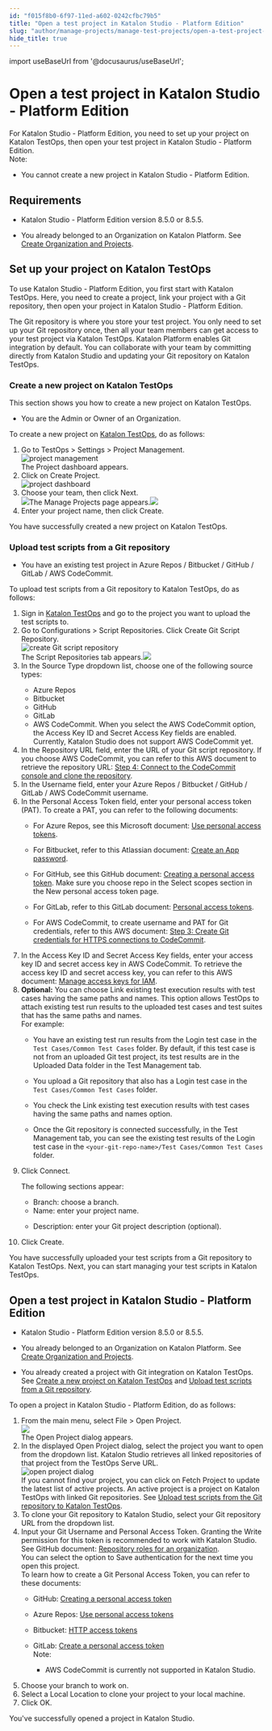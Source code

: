 ```yaml
---
id: "f015f8b0-6f97-11ed-a602-0242cfbc79b5"
title: "Open a test project in Katalon Studio - Platform Edition"
slug: "author/manage-projects/manage-test-projects/open-a-test-project-in-katalon-studio---platform-edition"
hide_title: true
---
```

import useBaseUrl from '@docusaurus/useBaseUrl';


# <a id="concept-2082" class="anchor_top_offset"/><a id="ariaid-title1" class="anchor_top_offset"/>Open a test project in Katalon Studio - Platform Edition

<div xmlns="http://www.w3.org/1999/xhtml" className="p">For <span className="ph">Katalon Studio - Platform Edition</span>, you need to set up your project on Katalon TestOps, then open your test project in <span className="ph">Katalon Studio - Platform Edition</span>.<div className="note note note_note"><span className="note__title">Note:</span> <ul className="ul"><li className="li">You cannot create a new project in <span className="ph">Katalon Studio - Platform Edition</span>. </li></ul></div></div>

## Requirements

<div xmlns="http://www.w3.org/1999/xhtml" className="p"><ul className="ul"><li className="li"><p className="p"><span className="ph">Katalon Studio - Platform Edition</span> version 8.5.0 or 8.5.5.</p></li><li className="li"><p className="p">You already belonged to an Organization on <span className="ph">Katalon Platform</span>. See <a className="xref" href="/administer/administration-tasks/create-an-organization-and-project">Create Organization and Projects</a>.</p></li></ul></div>

## <a id="concept-9971" class="anchor_top_offset"/>Set up your project on Katalon TestOps

<p xmlns="http://www.w3.org/1999/xhtml" className="p">To use <span className="ph">Katalon Studio - Platform Edition</span>, you first start with Katalon TestOps. Here, you need to create a project, link your project with a Git repository, then open your project in <span className="ph">Katalon Studio - Platform Edition</span>.</p> 
<p xmlns="http://www.w3.org/1999/xhtml" className="p">The Git repository is where you store your test project. You only need to set up your Git repository once, then all your team members can get access to your test project via Katalon TestOps. Katalon Platform enables Git integration by default. You can collaborate with your team by committing directly from Katalon Studio and updating your Git repository on Katalon TestOps.</p> 

### <a id="to-create-new-project" class="anchor_top_offset"/>Create a new project on Katalon TestOps

<p xmlns="http://www.w3.org/1999/xhtml" className="shortdesc">This section shows you how to create a new project on Katalon TestOps.</p> 
<div xmlns="http://www.w3.org/1999/xhtml" className="section prereq p"><ul className="ul"><li className="li">You are the Admin or Owner of an Organization.</li></ul></div>
<section xmlns="http://www.w3.org/1999/xhtml" className="section context">To create a new project on <a className="xref j-external-link" href="https://testops.katalon.io/" target="_blank">Katalon TestOps</a>, do as follows:</section> 
<ol xmlns="http://www.w3.org/1999/xhtml" className="ol steps"><li className="li step stepexpand"><span className="ph cmd">Go to <span className="ph">TestOps</span> &gt; <span className="ph uicontrol">Settings</span> &gt; <span className="ph uicontrol">Project Management</span>.</span><div className="itemgroup info"><img className="image" width={350} src={useBaseUrl("/e8071d40-49fc-11ed-a602-0242cfbc79b5.png")} alt="project management" /></div><div className="itemgroup info">The <span className="ph uicontrol">Project</span> dashboard appears.</div></li><li className="li step stepexpand"><span className="ph cmd">Click on <span className="ph uicontrol">Create Project</span>.</span><div className="itemgroup info"><img className="image" width={700} src={useBaseUrl("/ecdeb980-5c72-11ed-a602-0242cfbc79b5.png")} alt="project dashboard" /></div></li><li className="li step stepexpand"><span className="ph cmd">Choose your team, then click <span className="ph uicontrol">Next</span>.</span><div className="itemgroup info"><img className="image" src={useBaseUrl("/ececea50-5c72-11ed-a602-0242cfbc79b5.png")} />The <span className="ph uicontrol">Manage Projects</span> page appears.<img className="image" src={useBaseUrl("/ecb9a550-5c72-11ed-a602-0242cfbc79b5.png")} /></div></li><li className="li step stepexpand"><span className="ph cmd">Enter your project name, then click <span className="ph uicontrol">Create</span>.</span></li></ol> 
<section xmlns="http://www.w3.org/1999/xhtml" className="section result">You have successfully created a new project on Katalon TestOps.</section> 

### <a id="task-7534" class="anchor_top_offset"/>Upload test scripts from a Git repository

<div xmlns="http://www.w3.org/1999/xhtml" className="section prereq p"><ul className="ul"><li className="li"><p className="p">You have an existing test project in Azure Repos / Bitbucket / GitHub / GitLab / AWS CodeCommit.</p></li></ul></div>
<section xmlns="http://www.w3.org/1999/xhtml" className="section context">To upload test scripts from a Git repository to <span className="ph">Katalon TestOps</span>, do as follows:</section> 
<ol xmlns="http://www.w3.org/1999/xhtml" className="ol steps"><li className="li step stepexpand"><span className="ph cmd">Sign in <a className="xref j-external-link" href="https://testops.katalon.io/login" target="_blank"><span className="ph">Katalon TestOps</span></a> and go to the project you want to upload the test scripts to.</span></li><li className="li step stepexpand"><span className="ph cmd">Go to <span className="ph uicontrol">Configurations</span> &gt; <span className="ph uicontrol">Script Repositories</span>. Click <span className="ph uicontrol">Create Git Script Repository</span>.</span><div className="itemgroup info"><img className="image" width={850} src={useBaseUrl("/ecbe8750-5c72-11ed-a602-0242cfbc79b5.png")} alt="create Git script repository" /></div><div className="itemgroup stepresult">The <span className="ph uicontrol">Script Repositories</span> tab appears.<img className="image" src={useBaseUrl("/ecf66030-5c72-11ed-a602-0242cfbc79b5.png")} /></div></li><li className="li step stepexpand"><span className="ph cmd">In the <span className="ph uicontrol">Source Type</span> dropdown list, choose one of the following source types:</span><div className="itemgroup info"><ul className="ul"><li className="li">Azure Repos</li><li className="li">Bitbucket</li><li className="li">GitHub</li><li className="li">GitLab</li><li className="li">AWS CodeCommit. When you select the <span className="ph uicontrol">AWS CodeCommit</span> option, the <span className="ph uicontrol">Access Key ID</span> and <span className="ph uicontrol">Secret Access Key</span> fields are enabled. Currently, Katalon Studio does not support AWS CodeCommit yet.</li></ul></div></li><li className="li step stepexpand"><span className="ph cmd">In the <span className="ph uicontrol">Repository URL</span> field, enter the URL of your Git script repository. If you choose <span className="ph uicontrol">AWS CodeCommit</span>, you can refer to this AWS document to retrieve the repository URL: <a className="xref j-external-link" href="https://docs.aws.amazon.com/codecommit/latest/userguide/setting-up-gc.html#setting-up-gc-connect-console" target="_blank">Step 4: Connect to the CodeCommit console and clone the repository</a>.</span></li><li className="li step stepexpand"><span className="ph cmd">In the <span className="ph uicontrol">Username</span> field, enter your Azure Repos / Bitbucket / GitHub / GitLab / AWS CodeCommit username.</span></li><li className="li step stepexpand"><span className="ph cmd">In the <span className="ph uicontrol">Personal Access Token</span> field, enter your personal access token (PAT). To create a PAT, you can refer to the following documents:</span><div className="itemgroup info"><ul className="ul"><li className="li">For Azure Repos, see this Microsoft document: <a className="xref j-external-link" href="https://docs.microsoft.com/en-us/azure/devops/organizations/accounts/use-personal-access-tokens-to-authenticate?view=azure-devops&tabs=Windows" target="_blank">Use personal access tokens</a>.</li><li className="li"><p className="p">For Bitbucket, refer to this Atlassian document: <a className="xref j-external-link" href="https://support.atlassian.com/bitbucket-cloud/docs/create-an-app-password/" target="_blank">Create an App password</a>.</p></li><li className="li"><p className="p">For GitHub, see this GitHub document: <a className="xref j-external-link" href="https://docs.github.com/en/authentication/keeping-your-account-and-data-secure/creating-a-personal-access-token" target="_blank">Creating a personal access token</a>. Make sure you choose <span className="ph uicontrol">repo</span> in the <span className="ph uicontrol">Select scopes</span> section in the <span className="ph uicontrol">New personal access token</span> page.</p></li><li className="li"><p className="p">For GitLab, refer to this GitLab document: <a className="xref j-external-link" href="https://docs.gitlab.com/ee/user/profile/personal_access_tokens.html#create-a-personal-access-token" target="_blank">Personal access tokens</a>.</p></li><li className="li"><p className="p">For AWS CodeCommit, to create username and PAT for Git credentials, refer to this AWS document: <a className="xref j-external-link" href="https://docs.aws.amazon.com/codecommit/latest/userguide/setting-up-gc.html#setting-up-gc-iam" target="_blank">Step 3: Create Git credentials for HTTPS connections to CodeCommit</a>. </p></li></ul></div></li><li className="li step stepexpand"><span className="ph cmd">In the <span className="ph uicontrol">Access Key ID</span> and <span className="ph uicontrol">Secret Access Key</span> fields, enter your access key ID and secret access key in AWS CodeCommit. To retrieve the access key ID and secret access key, you can refer to this AWS document: <a className="xref j-external-link" href="https://docs.gitlab.com/ee/user/profile/personal_access_tokens.html#create-a-personal-access-token" target="_blank">Manage access keys for IAM</a>. </span></li><li className="li step stepexpand"><span className="ph cmd"><strong className="ph b">Optional:</strong> You can choose <span className="ph uicontrol">Link existing test execution results with test cases having the same paths and names</span>. This option allows TestOps to attach existing test run results to the uploaded test cases and test suites that has the same paths and names.</span><div className="itemgroup stepxmp">For example:<ul className="ul"><li className="li"><p className="p">You have an existing test run results from the <span className="ph uicontrol">Login</span> test case in the <code className="ph codeph">Test Cases/Common Test Cases</code> folder. By default, if this test case is not from an uploaded Git test project, its test results are in the <span className="ph uicontrol">Uploaded Data</span> folder in the <span className="ph uicontrol">Test Management</span> tab.</p></li><li className="li"><p className="p">You upload a Git repository that also has a <span className="ph uicontrol">Login</span> test case in the <code className="ph codeph">Test Cases/Common Test Cases</code> folder. </p></li><li className="li"><p className="p">You check the <span className="ph uicontrol">Link existing test execution results with test cases having the same paths and names</span> option.</p></li><li className="li"><p className="p">Once the Git repository is connected successfully, in the <span className="ph uicontrol">Test Management</span> tab, you can see the existing test results of the <span className="ph uicontrol">Login</span> test case in the <code className="ph codeph">&lt;your-git-repo-name&gt;/Test Cases/Common Test Cases</code> folder.</p></li></ul> </div></li><li className="li step stepexpand"><span className="ph cmd">Click <span className="ph uicontrol">Connect</span>.</span><div className="itemgroup info"><p className="p">The following sections appear:</p><ul className="ul"><li className="li"><span className="ph uicontrol">Branch</span>: choose a branch.</li><li className="li"><span className="ph uicontrol">Name</span>: enter your project name.</li><li className="li"><p className="p"><span className="ph uicontrol">Description</span>: enter your Git project description (optional).</p></li></ul></div></li><li className="li step stepexpand"><span className="ph cmd">Click <span className="ph uicontrol">Create</span>.</span></li></ol> 
<section xmlns="http://www.w3.org/1999/xhtml" className="section result">You have successfully uploaded your test scripts from a Git repository to <span className="ph">Katalon TestOps</span>. Next, you can start managing your test scripts in <span className="ph">Katalon TestOps</span>.</section> 

## <a id="task-8931" class="anchor_top_offset"/>Open a test project in <span xmlns="http://www.w3.org/1999/xhtml" className="ph">Katalon Studio - Platform Edition</span> 

<div xmlns="http://www.w3.org/1999/xhtml" className="section prereq p"><ul className="ul"><li className="li"><p className="p"><span className="ph">Katalon Studio - Platform Edition</span> version 8.5.0 or 8.5.5.</p></li><li className="li"><p className="p">You already belonged to an Organization on <span className="ph">Katalon Platform</span>. See <a className="xref" href="/administer/administration-tasks/create-an-organization-and-project">Create Organization and Projects</a>.</p></li><li className="li"><p className="p">You already created a project with Git integration on <span className="ph">Katalon TestOps</span>. See <a className="xref" href="/author/manage-projects/manage-test-projects/open-a-test-project-in-katalon-studio---platform-edition#to-create-new-project">Create a new project on Katalon TestOps</a> and <a className="xref" href="/author/manage-projects/manage-test-projects/open-a-test-project-in-katalon-studio---platform-edition#task-7534">Upload test scripts from a Git repository</a>.</p></li></ul></div>
<section xmlns="http://www.w3.org/1999/xhtml" className="section context">To open a project in <span className="ph">Katalon Studio - Platform Edition</span>, do as follows:</section> 
<ol xmlns="http://www.w3.org/1999/xhtml" className="ol steps"><li className="li step stepexpand"><span className="ph cmd">From the main menu, select <span className="ph uicontrol">File</span> &gt; <span className="ph uicontrol">Open Project</span>.</span><div className="itemgroup info"><img className="image" width={600} src={useBaseUrl("/ea52f210-6f98-11ed-a602-0242cfbc79b5.png")} /></div><div className="itemgroup stepresult">The <span className="ph uicontrol">Open Project</span> dialog appears.</div></li><li className="li step stepexpand"><span className="ph cmd">In the displayed <span className="ph uicontrol">Open Project</span> dialog, select the project you want to open from the dropdown list. <span className="ph">Katalon Studio</span> retrieves all linked repositories of that project from the <span className="ph uicontrol">TestOps Serve URL</span>.</span><div className="itemgroup info"><img className="image" width={700} src={useBaseUrl("/c0fe5d90-3fa6-11ed-9930-0242fe3e4a3f.png")} alt="open project dialog" /></div><div className="itemgroup info">If you cannot find your project, you can click on <span className="ph uicontrol">Fetch Project</span> to update the latest list of active projects. An active project is a project on Katalon TestOps with linked Git repositories. See <a className="xref" href="/organize/upload-test-scripts-from-the-git-repository-to-katalon-testops">Upload test scripts from the Git repository to <span className="ph">Katalon TestOps</span></a>.</div></li><li className="li step stepexpand"><span className="ph cmd">To clone your Git repository to <span className="ph">Katalon Studio</span>, select your Git repository URL from the dropdown list.</span></li><li className="li step stepexpand"><span className="ph cmd">Input your Git <span className="ph uicontrol">Username</span> and <span className="ph uicontrol">Personal Access Token</span>. Granting the Write permission for this token is recommended to work with Katalon Studio. See GitHub document: <a className="xref j-external-link" href="https://docs.github.com/en/organizations/managing-access-to-your-organizations-repositories/repository-roles-for-an-organization" target="_blank">Repository roles for an organization</a>.</span><div className="itemgroup info">You can select the option to <span className="ph uicontrol">Save authentication</span> for the next time you open this project.</div><div className="itemgroup info">To learn how to create a Git Personal Access Token, you can refer to these documents:<ul className="ul"><li className="li"><p className="p">GitHub: <a className="xref j-external-link" href="https://docs.github.com/en/authentication/keeping-your-account-and-data-secure/creating-a-personal-access-token" target="_blank">Creating a personal access token</a></p></li><li className="li"><p className="p">Azure Repos: <a className="xref j-external-link" href="https://docs.microsoft.com/en-us/azure/devops/organizations/accounts/use-personal-access-tokens-to-authenticate?view=azure-devops&tabs=Windows" target="_blank">Use personal access tokens</a></p></li><li className="li"><p className="p">Bitbucket: <a className="xref j-external-link" href="https://confluence.atlassian.com/bitbucketserver/personal-access-tokens-939515499.html" target="_blank">HTTP access tokens</a></p></li><li className="li"><div className="p">GitLab: <a className="xref j-external-link" href="https://docs.gitlab.com/ee/user/profile/personal_access_tokens.html#create-a-personal-access-token" target="_blank">Create a personal access token</a><div className="note note note_note"><span className="note__title">Note:</span> <ul className="ul"><li className="li"><p className="p">AWS CodeCommit is currently not supported in Katalon Studio.</p></li></ul></div></div></li></ul></div></li><li className="li step stepexpand"><span className="ph cmd">Choose your branch to work on.</span></li><li className="li step stepexpand"><span className="ph cmd">Select a <span className="ph uicontrol">Local Location</span> to clone your project to your local machine.</span></li><li className="li step stepexpand"><span className="ph cmd">Click <span className="ph uicontrol">OK.</span></span></li></ol> 
<section xmlns="http://www.w3.org/1999/xhtml" className="section result">You've successfully opened a project in <span className="ph">Katalon Studio</span>.</section> 
